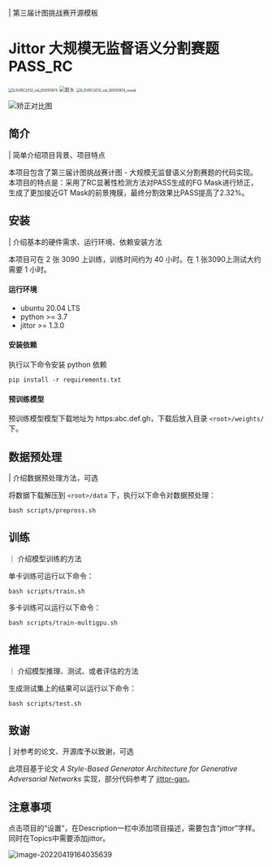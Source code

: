 | 第三届计图挑战赛开源模板

# Jittor 大规模无监督语义分割赛题 PASS_RC
<img src="D:\DeepLearning\Jittor\img\readme\ILSVRC2012_val_00010974.JPEG" alt="ILSVRC2012_val_00010974" style="zoom:50%;" />                  <img src="D:\DeepLearning\Jittor\img\readme\箭头.png" alt="箭头" style="zoom:67%;" />                     <img src="D:\DeepLearning\Jittor\img\readme\ILSVRC2012_val_00010974_mask.png" alt="ILSVRC2012_val_00010974_mask" style="zoom:50%;" />



![矫正对比图](D:\DeepLearning\Jittor\img\readme\矫正对比图.png)

## 简介
| 简单介绍项目背景、项目特点

本项目包含了第三届计图挑战赛计图 - 大规模无监督语义分割赛题的代码实现。本项目的特点是：采用了RC显著性检测方法对PASS生成的FG Mask进行矫正，生成了更加接近GT Mask的前景掩膜，最终分割效果比PASS提高了2.32%。

## 安装 
| 介绍基本的硬件需求、运行环境、依赖安装方法

本项目可在 2 张 3090 上训练，训练时间约为 40 小时。在 1 张3090上测试大约需要 1 小时。

#### 运行环境
- ubuntu 20.04 LTS
- python >= 3.7
- jittor >= 1.3.0

#### 安装依赖
执行以下命令安装 python 依赖
```
pip install -r requirements.txt
```

#### 预训练模型
预训练模型模型下载地址为 https:abc.def.gh，下载后放入目录 `<root>/weights/` 下。

## 数据预处理
| 介绍数据预处理方法，可选

将数据下载解压到 `<root>/data` 下，执行以下命令对数据预处理：
```
bash scripts/prepross.sh
```

## 训练
｜ 介绍模型训练的方法

单卡训练可运行以下命令：
```
bash scripts/train.sh
```

多卡训练可以运行以下命令：
```
bash scripts/train-multigpu.sh
```

## 推理
｜ 介绍模型推理、测试、或者评估的方法

生成测试集上的结果可以运行以下命令：

```
bash scripts/test.sh
```

## 致谢
| 对参考的论文、开源库予以致谢，可选

此项目基于论文 *A Style-Based Generator Architecture for Generative Adversarial Networks* 实现，部分代码参考了 [jittor-gan](https://github.com/Jittor/gan-jittor)。

## 注意事项

点击项目的“设置”，在Description一栏中添加项目描述，需要包含“jittor”字样。同时在Topics中需要添加jittor。

![image-20220419164035639](https://s3.bmp.ovh/imgs/2022/04/19/6a3aa627eab5f159.png)